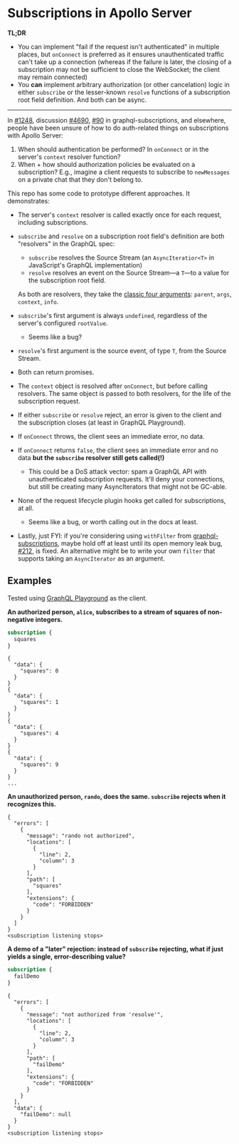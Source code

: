 # Subscriptions in Apollo Server

**TL;DR**

* You can implement "fail if the request isn't authenticated" in multiple places, but `onConnect` is preferred as it ensures unauthenticated traffic can't take up a connection (whereas if the failure is later, the closing of a subscription may not be sufficient to close the WebSocket; the client may remain connected)
* You **can** implement arbitrary authorization (or other cancelation) logic in either `subscribe` or the lesser-known `resolve` functions of a subscription root field definition. And both can be async.

----

In [#1248](https://github.com/apollographql/apollo-server/issues/1248), discussion [#4690](https://github.com/apollographql/apollo-server/discussions/4690), [#90](https://github.com/apollographql/graphql-subscriptions/issues/90) in graphql-subscriptions, and elsewhere, people have been unsure of how to do auth-related things on subscriptions with Apollo Server:

1. When should authentication be performed? In `onConnect` or in the server's `context` resolver function?
2. When + how should authorization policies be evaluated on a subscription? E.g., imagine a client requests to subscribe to `newMessages` on a private chat that they don't belong to.

This repo has some code to prototype different approaches. It demonstrates:

* The server's `context` resolver is called exactly once for each request, including subscriptions.

* `subscribe` and `resolve` on a subscription root field's definition are both "resolvers" in the GraphQL spec:

  * `subscribe` resolves the Source Stream (an `AsyncIteratior<T>` in JavaScript's GraphQL implementation)
  * `resolve` resolves an event on the Source Stream—a `T`—to a value for the subscription root field.

  As both are resolvers, they take the [classic four arguments](https://www.apollographql.com/docs/apollo-server/data/resolvers/#resolver-arguments): `parent`, `args`, `context`, `info`.

* `subscribe`'s first argument is always `undefined`, regardless of the server's configured `rootValue`.
  * Seems like a bug?
* `resolve`'s first argument is the source event, of type `T`, from the Source Stream.
* Both can return promises.
* The `context` object is resolved after `onConnect`, but before calling resolvers. The same object is passed to both resolvers, for the life of the subscription request.
* If either `subscribe` or `resolve` reject, an error is given to the client and the subscription closes (at least in GraphQL Playground).
* If `onConnect` throws, the client sees an immediate error, no data.
* If `onConnect` returns `false`, the client sees an immediate error and no data **but the `subscribe` resolver still gets called(!)**
  * This could be a DoS attack vector: spam a GraphQL API with unauthenticated subscription requests. It'll deny your connections, but still be creating many AsyncIterators that might not be GC-able.
* None of the request lifecycle plugin hooks get called for subscriptions, at all.
  * Seems like a bug, or worth calling out in the docs at least.
* Lastly, just FYI: if you're considering using `withFilter` from [graphql-subscriptions](https://github.com/apollographql/graphql-subscriptions), maybe hold off at least until its open memory leak bug, [#212](https://github.com/apollographql/graphql-subscriptions/issues/212), is fixed. An alternative might be to write your own `filter` that supports taking an `AsyncIterator` as an argument.

## Examples

Tested using [GraphQL Playground](https://github.com/graphql/graphql-playground) as the client.

**An authorized person, `alice`, subscribes to a stream of squares of non-negative integers.**

```graphql
subscription {
  squares
}
```

```
{
  "data": {
    "squares": 0
  }
}
{
  "data": {
    "squares": 1
  }
}
{
  "data": {
    "squares": 4
  }
}
{
  "data": {
    "squares": 9
  }
}
...
```

**An unauthorized person, `rando`, does the same. `subscribe` rejects when it recognizes this.**

```
{
  "errors": [
    {
      "message": "rando not authorized",
      "locations": [
        {
          "line": 2,
          "column": 3
        }
      ],
      "path": [
        "squares"
      ],
      "extensions": {
        "code": "FORBIDDEN"
      }
    }
  ]
}
<subscription listening stops>
```

**A demo of a "later" rejection: instead of `subscribe` rejecting, what if just yields a single, error-describing value?**

```graphql
subscription {
  failDemo
}
```

```
{
  "errors": [
    {
      "message": "not authorized from 'resolve'",
      "locations": [
        {
          "line": 2,
          "column": 3
        }
      ],
      "path": [
        "failDemo"
      ],
      "extensions": {
        "code": "FORBIDDEN"
      }
    }
  ],
  "data": {
    "failDemo": null
  }
}
<subscription listening stops>
```

